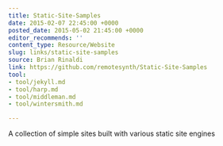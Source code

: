 ```yaml
---
title: Static-Site-Samples
date: 2015-02-07 22:45:00 +0000
posted_date: 2015-05-02 21:45:00 +0000
editor_recommends: ''
content_type: Resource/Website
slug: links/static-site-samples
source: Brian Rinaldi
link: https://github.com/remotesynth/Static-Site-Samples
tool:
- tool/jekyll.md
- tool/harp.md
- tool/middleman.md
- tool/wintersmith.md

---
```

A collection of simple sites built with various static site engines

